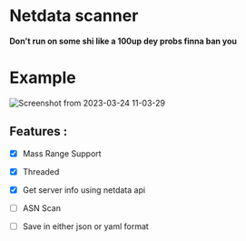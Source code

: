 # Netdata scanner
**Don't run on some shi like a 100up dey probs finna ban you**

# Example
![Screenshot from 2023-03-24 11-03-29](https://user-images.githubusercontent.com/83051653/227390582-6e602845-ac44-4c25-b4dd-0d089d8ff0f9.png)

## Features : 
- [x] Mass Range Support
- [x] Threaded
- [x] Get server info using netdata api

- [ ] ASN Scan
- [ ] Save in either json or yaml format
